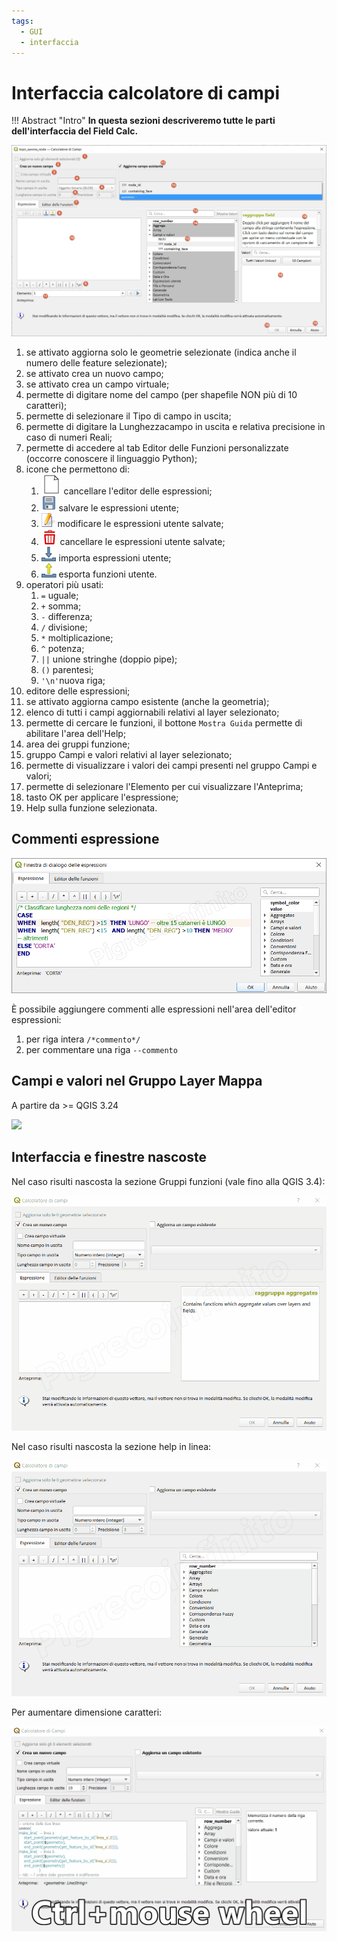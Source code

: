 ```yaml
---
tags:
  - GUI
  - interfaccia
---
```


# Interfaccia calcolatore di campi

!!! Abstract "Intro"
    **In questa sezioni descriveremo tutte le parti dell'interfaccia del Field Calc.**

[![interfaccia](../img/interfaccia_v2.png)](../img/interfaccia_v2.png)

1. se attivato aggiorna solo le geometrie selezionate (indica anche il numero delle feature selezionate);
2. se attivato crea un nuovo campo;
3. se attivato crea un campo virtuale;
4. permette di digitare nome del campo (per shapefile NON più di 10 caratteri);
5. permette di selezionare il Tipo di campo in uscita;
6. permette di digitare la Lunghezzacampo in uscita e relativa precisione in caso di numeri Reali;
7. permette di accedere al tab Editor delle Funzioni personalizzate (occorre conoscere il linguaggio Python);
8. icone che permettono di:
   1. ![](../img/icon/mActionFileNew.png) cancellare l'editor delle espressioni;
   2. ![](../img/icon/mActionFileSave.png) salvare le espressioni utente;
   3. ![](../img/icon/symbologyEdit.png) modificare le espressioni utente salvate;
   4. ![](../img/icon/mActionDeleteSelected.png) cancellare le espressioni utente salvate;
   5. ![](../img/icon/mActionSharingImport.png) importa espressioni utente;
   6. ![](../img/icon/mActionSharingExport.png) esporta funzioni utente.
9. operatori più usati:
   1. `=` uguale;
   2. `+` somma;
   3. `-` differenza;
   4. `/` divisione;
   5. `*` moltiplicazione;
   6. `^` potenza;
   7. `||` unione stringhe (doppio pipe);
   8. `()` parentesi;
   9. `'\n'`nuova riga;
10. editore delle espressioni;
11. se attivato aggiorna campo esistente (anche la geometria);
12. elenco di tutti i campi aggiornabili relativi al layer selezionato;
13. permette di cercare le funzioni, il bottone `Mostra Guida` permette di abilitare l'area dell'Help;
14. area dei gruppi funzione;
15. gruppo Campi e valori relativi al layer selezionato;
16. permette di visualizzare i valori dei campi presenti nel gruppo Campi e valori;
17. permette di selezionare l'Elemento per cui visualizzare l'Anteprima;
18. tasto OK per applicare l'espressione;
19. Help sulla funzione selezionata.

## Commenti espressione

[![screen](../img/finestra_field_calc/commenti.png)](../img/finestra_field_calc/commenti.png)

È possibile aggiungere commenti alle espressioni nell'area dell'editor espressioni:
1. per riga intera `/*commento*/`
2. per commentare una riga `--commento`


## Campi e valori nel Gruppo Layer Mappa

A partire da >= QGIS 3.24

![](https://user-images.githubusercontent.com/142164/146177919-8a235423-a131-4e9a-a999-06cb449666f7.png)

## Interfaccia e finestre nascoste

Nel caso risulti nascosta la sezione Gruppi funzioni (vale fino alla QGIS 3.4):

[![interfaccia](../img/finestra_field_calc/hfcqgis_gruppi.gif)](../img/finestra_field_calc/hfcqgis_gruppi.gif)

Nel caso risulti nascosta la sezione help in linea:

[![interfaccia](../img/finestra_field_calc/hfcqgis_Help.gif)](../img/finestra_field_calc/hfcqgis_Help.gif)

Per aumentare dimensione caratteri:

[![interfaccia](../img/interfaccia/fieldCalc.gif)](../img/interfaccia/fieldCalc.gif)

